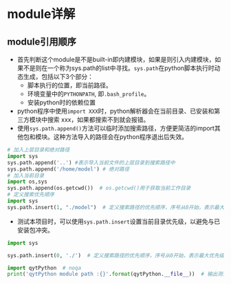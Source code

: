 # module详解

## module引用顺序

- 首先判断这个module是不是built-in即内建模块，如果是则引入内建模块，如果不是则在一个称为sys.path的list中寻找。`sys.path`在python脚本执行时动态生成，包括以下3个部分：
  - 脚本执行的位置，即当前路径。
  - 环境变量中的`PYTHONPATH`, 即`.bash_profile`。
  - 安装python时的依赖位置
- python程序中使用`import XXX`时，python解析器会在当前目录、已安装和第三方模块中搜索 xxx，如果都搜索不到就会报错。
- 使用`sys.path.append()`方法可以临时添加搜索路径，方便更简洁的import其他包和模块。这种方法导入的路径会在python程序退出后失效。

~~~python
# 加入上层目录和绝对路径
import sys
sys.path.append('..') #表示导入当前文件的上层目录到搜索路径中
sys.path.append('/home/model') # 绝对路径
# 加入当前目录
import os,sys
sys.path.append(os.getcwd())  # os.getcwd()用于获取当前工作目录
# 定义搜索优先顺序
import sys
sys.path.insert(1, "./model")  # 定义搜索路径的优先顺序，序号从0开始，表示最大优先级
~~~

- 测试本项目时，可以使用`sys.path.insert`设置当前目录优先级，以避免与已安装包冲突。

~~~python
import sys

sys.path.insert(0, './')  # 定义搜索路径的优先顺序，序号从0开始，表示最大优先级

import qytPython  # noqa
print('qytPython module path :{}'.format(qytPython.__file__))  # 输出测试模块文件位置
~~~

